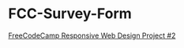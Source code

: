 # FCC-Survey-Form
[FreeCodeCamp Responsive Web Design Project #2](https://codepen.io/ericabee/pen/JeVjyw/)
